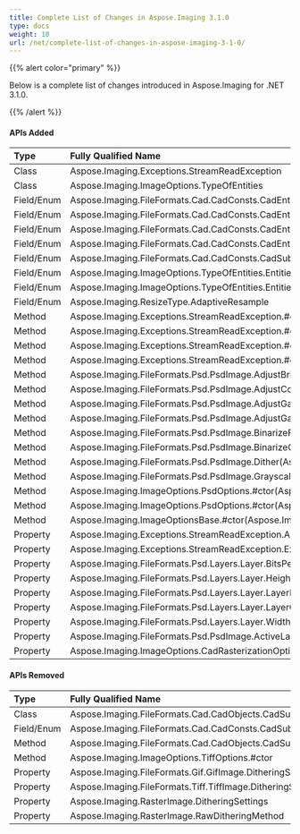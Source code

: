```yaml
---
title: Complete List of Changes in Aspose.Imaging 3.1.0
type: docs
weight: 10
url: /net/complete-list-of-changes-in-aspose-imaging-3-1-0/
---
```


{{% alert color="primary" %}} 

Below is a complete list of changes introduced in Aspose.Imaging for .NET 3.1.0.

{{% /alert %}} 
#### **APIs Added**

|**Type** |**Fully Qualified Name** |
| :- | :- |
|Class|Aspose.Imaging.Exceptions.StreamReadException|
|Class|Aspose.Imaging.ImageOptions.TypeOfEntities|
|Field/Enum|Aspose.Imaging.FileFormats.Cad.CadConsts.CadEntityTypeName.EXTRUDEDSURFACE|
|Field/Enum|Aspose.Imaging.FileFormats.Cad.CadConsts.CadEntityTypeName.PLANESURFACE|
|Field/Enum|Aspose.Imaging.FileFormats.Cad.CadConsts.CadEntityTypeName.REVOLVEDSURFACE|
|Field/Enum|Aspose.Imaging.FileFormats.Cad.CadConsts.CadEntityTypeName.SWEPTSURFACE|
|Field/Enum|Aspose.Imaging.FileFormats.Cad.CadConsts.CadSubClassName.SURFACEPLANAR|
|Field/Enum|Aspose.Imaging.ImageOptions.TypeOfEntities.Entities2D|
|Field/Enum|Aspose.Imaging.ImageOptions.TypeOfEntities.Entities3D|
|Field/Enum|Aspose.Imaging.ResizeType.AdaptiveResample|
|Method|Aspose.Imaging.Exceptions.StreamReadException.#ctor(System.String)|
|Method|Aspose.Imaging.Exceptions.StreamReadException.#ctor(System.String,System.Exception)|
|Method|Aspose.Imaging.Exceptions.StreamReadException.#ctor(System.String,System.Exception,System.Int32,System.Int32)|
|Method|Aspose.Imaging.Exceptions.StreamReadException.#ctor(System.String,System.Int32,System.Int32)|
|Method|Aspose.Imaging.FileFormats.Psd.PsdImage.AdjustBrightness(System.Int32)|
|Method|Aspose.Imaging.FileFormats.Psd.PsdImage.AdjustContrast(System.Single)|
|Method|Aspose.Imaging.FileFormats.Psd.PsdImage.AdjustGamma(System.Single)|
|Method|Aspose.Imaging.FileFormats.Psd.PsdImage.AdjustGamma(System.Single,System.Single,System.Single)|
|Method|Aspose.Imaging.FileFormats.Psd.PsdImage.BinarizeFixed(System.Byte)|
|Method|Aspose.Imaging.FileFormats.Psd.PsdImage.BinarizeOtsu|
|Method|Aspose.Imaging.FileFormats.Psd.PsdImage.Dither(Aspose.Imaging.DitheringMethod,System.Int32,Aspose.Imaging.IColorPalette)|
|Method|Aspose.Imaging.FileFormats.Psd.PsdImage.Grayscale|
|Method|Aspose.Imaging.ImageOptions.PsdOptions.#ctor(Aspose.Imaging.FileFormats.Psd.PsdImage)|
|Method|Aspose.Imaging.ImageOptions.PsdOptions.#ctor(Aspose.Imaging.ImageOptions.PsdOptions)|
|Method|Aspose.Imaging.ImageOptionsBase.#ctor(Aspose.Imaging.Image)|
|Property|Aspose.Imaging.Exceptions.StreamReadException.ActualReadCount|
|Property|Aspose.Imaging.Exceptions.StreamReadException.ExpectedReadCount|
|Property|Aspose.Imaging.FileFormats.Psd.Layers.Layer.BitsPerPixel|
|Property|Aspose.Imaging.FileFormats.Psd.Layers.Layer.Height|
|Property|Aspose.Imaging.FileFormats.Psd.Layers.Layer.LayerBounds|
|Property|Aspose.Imaging.FileFormats.Psd.Layers.Layer.LayerOptions|
|Property|Aspose.Imaging.FileFormats.Psd.Layers.Layer.Width|
|Property|Aspose.Imaging.FileFormats.Psd.PsdImage.ActiveLayer|
|Property|Aspose.Imaging.ImageOptions.CadRasterizationOptions.TypeOfEntities|
#### **APIs Removed**

|**Type** |**Fully Qualified Name** |
| :- | :- |
|Class|Aspose.Imaging.FileFormats.Cad.CadObjects.CadSurfaceBase|
|Field/Enum|Aspose.Imaging.FileFormats.Cad.CadConsts.CadSubClassName.SURFACEBASE|
|Method|Aspose.Imaging.FileFormats.Cad.CadObjects.CadSurfaceBase.#ctor|
|Method|Aspose.Imaging.ImageOptions.TiffOptions.#ctor|
|Property|Aspose.Imaging.FileFormats.Gif.GifImage.DitheringSettings|
|Property|Aspose.Imaging.FileFormats.Tiff.TiffImage.DitheringSettings|
|Property|Aspose.Imaging.RasterImage.DitheringSettings|
|Property|Aspose.Imaging.RasterImage.RawDitheringMethod|

